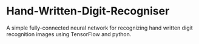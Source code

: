 # Hand-Written-Digit-Recogniser
A simple fully-connected neural network for recognizing hand written digit recognition images using TensorFlow and python.
